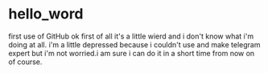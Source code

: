 # hello_word
first use of GitHub
ok first of all it's a little wierd and i don't know what i'm doing at all.
i'm a little depressed because i couldn't use and make telegram expert but i'm not worried.i am sure i can do it in a short time from now on of course.
